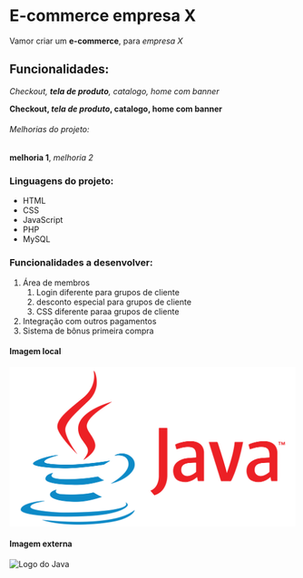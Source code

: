 # E-commerce empresa X

Vamor criar um **e-commerce**, para *empresa X*

## Funcionalidades: 

_Checkout, **tela de produto**, catalogo, home com banner_

**Checkout, _tela de produto_, catalogo, home com banner**

###### Melhorias do projeto:

__melhoria 1__, _melhoria 2_

### Linguagens do projeto:

* HTML
* CSS
* JavaScript
* PHP
* MySQL

### Funcionalidades a desenvolver: 

1. Área de membros
    1. Login diferente para grupos de cliente
    2. desconto especial para grupos de cliente
    3. CSS diferente paraa grupos de cliente
2. Integração com outros pagamentos
3. Sistema de bônus primeira compra

#### Imagem local

![Logo do Java](img/imagemjava.png)

#### Imagem externa

![Logo do Java](https://pt.wikipedia.org/wiki/Ficheiro:Java_programming_language_logo.svg)

